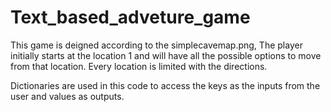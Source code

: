# Text_based_adveture_game

This game is deigned according to the simplecavemap.png, The player initially starts at the location 1 and will have all the possible options to move from that location. Every location is limited with the directions.

Dictionaries are used in this code to access the keys as the inputs from the user and values as outputs.

